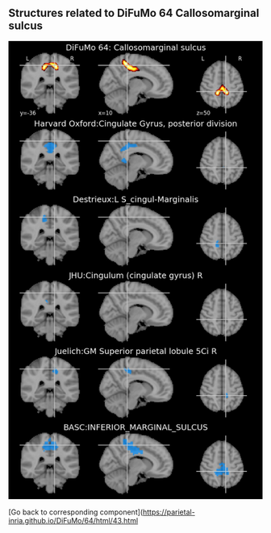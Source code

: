 


## Structures related to DiFuMo 64 Callosomarginal sulcus

![43](43.jpg "Structures related to DiFuMo 64 Callosomarginal sulcus")

[Go back to corresponding component](https://parietal-inria.github.io/DiFuMo/64/html/43.html